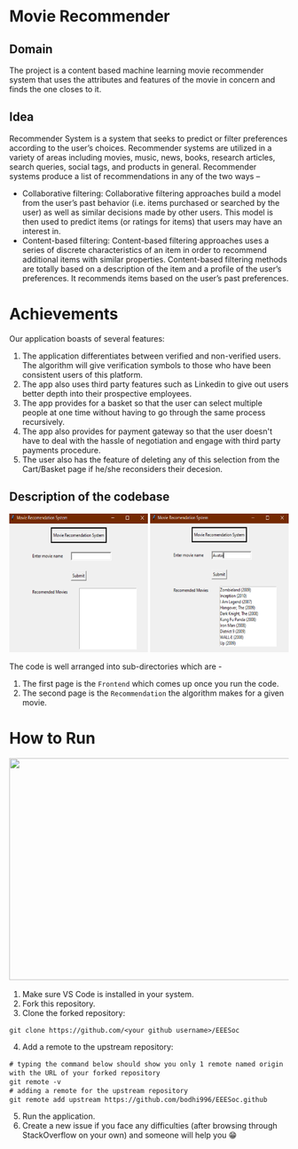 # Movie Recommender

## Domain 

The project is a content based machine learning movie recommender system that uses the attributes and features of the movie in concern and finds the one closes to it. 

## Idea

Recommender System is a system that seeks to predict or filter preferences according to the user’s choices. Recommender systems are utilized in a variety of areas including movies, music, news, books, research articles, search queries, social tags, and products in general. 
Recommender systems produce a list of recommendations in any of the two ways – 
*  Collaborative filtering: Collaborative filtering approaches build a model from the user’s past behavior (i.e. items purchased or searched by the user) as well as similar decisions made by other users. This model is then used to predict items (or ratings for items) that users may have an interest in.
*  Content-based filtering: Content-based filtering approaches uses a series of discrete characteristics of an item in order to recommend additional items with similar properties. Content-based filtering methods are totally based on a description of the item and a profile of the user’s preferences. It recommends items based on the user’s past preferences.

# Achievements

Our application boasts of several features:
1. The application differentiates between verified and non-verified users. The algorithm will give verification symbols to those who have been consistent users of this platform.
2. The app also uses third party features such as Linkedin to give out users better depth into their prospective employees.
3. The app provides for a basket so that the user can select multiple people at one time without having to go through the same process recursively. 
4.  The app also provides for payment gateway so that the user doesn't have to deal with the hassle of negotiation and engage with third party payments procedure. 
5.  The user also has the feature of deleting any of this selection from the Cart/Basket page if he/she reconsiders their decesion. 

## Description of the codebase

 
<img src="Screenshot%20(177).png" width="250" height="250"> <img src="Screenshot%20(178).png" width="250" height="250">

       
The code is well arranged into sub-directories which are -
1. The first page is the ```Frontend``` which comes up once you run the code.
2. The second page is the ```Recommendation``` the algorithm makes for a given movie. 

# How to Run

<img src="assets/Icons/10.png" width="5000" height="400">

1. Make sure VS Code is installed in your system.
2. Fork this repository.
3. Clone the forked repository:
~~~
git clone https://github.com/<your github username>/EEESoc
~~~
4. Add a remote to the upstream repository:
~~~
# typing the command below should show you only 1 remote named origin with the URL of your forked repository
git remote -v
# adding a remote for the upstream repository
git remote add upstream https://github.com/bodhi996/EEESoc.github
~~~
5. Run the application.
6. Create a new issue if you face any difficulties (after browsing through StackOverflow on your own) and someone will help you 😁
